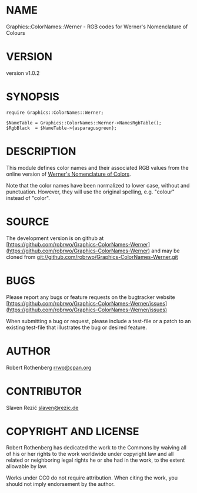 # NAME

Graphics::ColorNames::Werner - RGB codes for Werner's Nomenclature of Colours

# VERSION

version v1.0.2

# SYNOPSIS

```
require Graphics::ColorNames::Werner;

$NameTable = Graphics::ColorNames::Werner->NamesRgbTable();
$RgbBlack  = $NameTable->{asparagusgreen};
```

# DESCRIPTION

This module defines color names and their associated RGB values
from the online version of
[Werner's Nomenclature of Colors](https://www.c82.net/werner/).

Note that the color names have been normalized to lower case,
without and punctuation. However, they will use the original
spelling, e.g. "colour" instead of "color".

# SOURCE

The development version is on github at [https://github.com/robrwo/Graphics-ColorNames-Werner](https://github.com/robrwo/Graphics-ColorNames-Werner)
and may be cloned from [git://github.com/robrwo/Graphics-ColorNames-Werner.git](git://github.com/robrwo/Graphics-ColorNames-Werner.git)

# BUGS

Please report any bugs or feature requests on the bugtracker website
[https://github.com/robrwo/Graphics-ColorNames-Werner/issues](https://github.com/robrwo/Graphics-ColorNames-Werner/issues)

When submitting a bug or request, please include a test-file or a
patch to an existing test-file that illustrates the bug or desired
feature.

# AUTHOR

Robert Rothenberg <rrwo@cpan.org>

# CONTRIBUTOR

Slaven Rezić <slaven@rezic.de>

# COPYRIGHT AND LICENSE

Robert Rothenberg has dedicated the work to the Commons by waiving all of his
or her rights to the work worldwide under copyright law and all related or
neighboring legal rights he or she had in the work, to the extent allowable by
law.

Works under CC0 do not require attribution. When citing the work, you should
not imply endorsement by the author.
